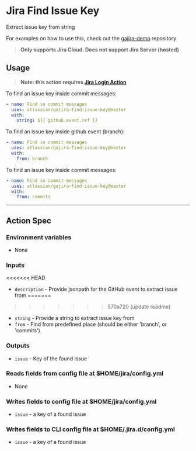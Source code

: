 # Jira Find Issue Key

Extract issue key from string

For examples on how to use this, check out the [gajira-demo](https://github.com/atlassian/gajira-demo) repository

> **Only supports Jira Cloud. Does not support Jira Server (hosted)**

## Usage

> **Note: this action requires [Jira Login Action](https://github.com/marketplace/actions/jira-login)**

To find an issue key inside commit messages:

```yaml
- name: Find in commit messages
  uses: atlassian/gajira-find-issue-key@master
  with:
    string: ${{ github.event.ref }}
```

To find an issue key inside github event (branch):

```yaml
- name: Find in commit messages
  uses: atlassian/gajira-find-issue-key@master
  with:
    from: branch
```

To find an issue key inside commit messages:

```yaml
- name: Find in commit messages
  uses: atlassian/gajira-find-issue-key@master
  with:
    from: commits
```

----

## Action Spec

### Environment variables

- None

### Inputs
<<<<<<< HEAD

- `description` - Provide jsonpath for the GitHub event to extract issue from
=======
>>>>>>> 570a720 (update readme)
- `string` - Provide a string to extract issue key from
- `from` - Find from predefined place (should be either 'branch', or 'commits')

### Outputs

- `issue` - Key of the found issue

### Reads fields from config file at $HOME/jira/config.yml

- None

### Writes fields to config file at $HOME/jira/config.yml

- `issue` - a key of a found issue

### Writes fields to CLI config file at $HOME/.jira.d/config.yml

- `issue` - a key of a found issue
